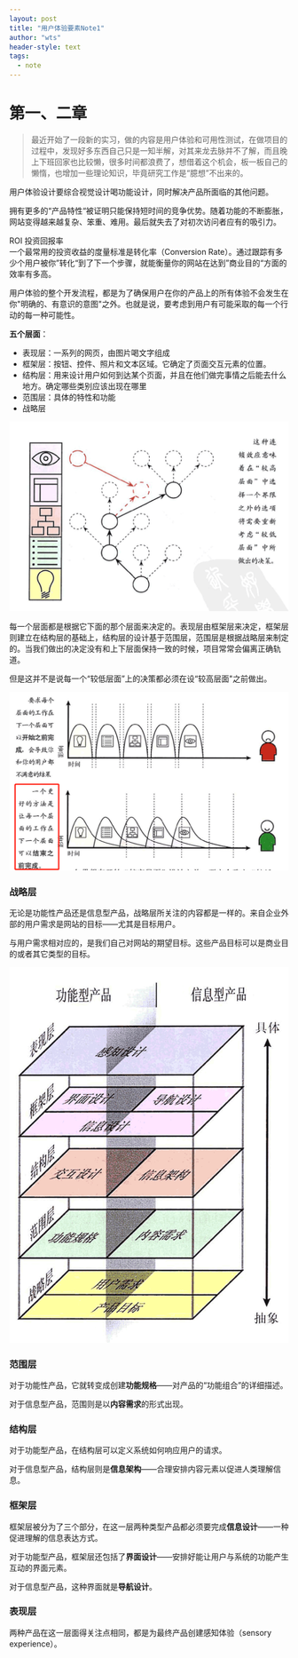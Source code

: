 ```yaml
---
layout: post
title: "用户体验要素Note1"
author: "wts"
header-style: text
tags:
  - note
---
```


第一、二章
=============
> 最近开始了一段新的实习，做的内容是用户体验和可用性测试，在做项目的过程中，发现好多东西自己只是一知半解，对其来龙去脉并不了解，而且晚上下班回家也比较懒，很多时间都浪费了，想借着这个机会，板一板自己的懒惰，也增加一些理论知识，毕竟研究工作是“臆想”不出来的。  

用户体验设计要综合视觉设计喝功能设计，同时解决产品所面临的其他问题。

拥有更多的“产品特性“被证明只能保持短时间的竞争优势。随着功能的不断膨胀，网站变得越来越复杂、笨重、难用。最后就失去了对初次访问者应有的吸引力。

ROI 投资回报率  
一个最常用的投资收益的度量标准是转化率（Conversion Rate）。通过跟踪有多少个用户被你”转化“到了下一个步骤，就能衡量你的网站在达到”商业目的“方面的效率有多高。

用户体验的整个开发流程，都是为了确保用户在你的产品上的所有体验不会发生在你"明确的、有意识的意图"之外。也就是说，要考虑到用户有可能采取的每一个行动的每一种可能性。

**五个层面**：
* 表现层：一系列的网页，由图片喝文字组成
* 框架层：按钮、控件、照片和文本区域。它确定了页面交互元素的位置。
* 结构层：用来设计用户如何到达某个页面，并且在他们做完事情之后能去什么地方。确定哪些类别应该出现在哪里
* 范围层：具体的特性和功能
* 战略层

![1](/img/a1.png)

每一个层面都是根据它下面的那个层面来决定的。表现层由框架层来决定，框架层则建立在结构层的基础上，结构层的设计基于范围层，范围层是根据战略层来制定的。当我们做出的决定没有和上下层面保持一致的时候，项目常常会偏离正确轨道。

但是这并不是说每一个“较低层面”上的决策都必须在设“较高层面"之前做出。  

![2](/img/a2.png)  

### 战略层 

无论是功能性产品还是信息型产品，战略层所关注的内容都是一样的。来自企业外部的用户需求是网站的目标——尤其是目标用户。  

与用户需求相对应的，是我们自己对网站的期望目标。这些产品目标可以是商业目的或者其它类型的目标。

![3](/img/a3.png)  

### 范围层

对于功能性产品，它就转变成创建**功能规格**——对产品的“功能组合”的详细描述。  

对于信息型产品，范围则是以**内容需求**的形式出现。  

### 结构层  

对于功能型产品，在结构层可以定义系统如何响应用户的请求。  

对于信息型产品，结构层则是**信息架构**——合理安排内容元素以促进人类理解信息。  

### 框架层  

框架层被分为了三个部分，在这一层两种类型产品都必须要完成**信息设计**——一种促进理解的信息表达方式。  

对于功能型产品，框架层还包括了**界面设计**——安排好能让用户与系统的功能产生互动的界面元素。  

对于信息型产品，这种界面就是**导航设计**。  

### 表现层  

两种产品在这一层面得关注点相同，都是为最终产品创建感知体验（sensory experience）。


